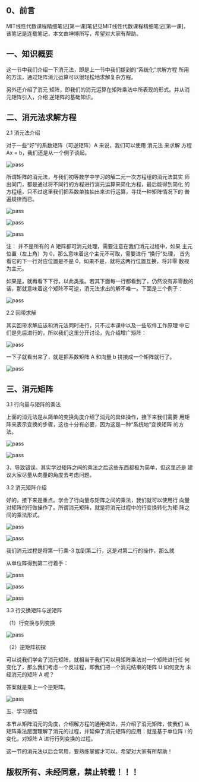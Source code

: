 ## 0、前言

MIT线性代数课程精细笔记[第一课]笔记见MIT线性代数课程精细笔记[第一课]，该笔记是连载笔记，本文由坤博所写，希望对大家有帮助。

## 一、知识概要

这一节中我们介绍一下消元法，即是上一节中我们提到的“系统化”求解方程 所用的方法，通过矩阵消元运算可以很轻松地求解复杂方程。

另外还介绍了消元 矩阵，即我们的消元运算在矩阵乘法中所表现的形式。并从消元矩阵引入，介绍 逆矩阵的基础知识。

## 二、消元法求解方程

2.1 消元法介绍

对于一些“好”的系数矩阵（可逆矩阵）A 来说，我们可以使用 消元法 来求解 方程 Ax = b，我们还是从一个例子谈起。

![pass](images/lec02_fg01.jpg)

所谓矩阵的消元法，与我们初等数学中学习的解二元一次方程组的消元法其实 师出同门，都是通过将不同行的方程进行消元运算来简化方程，最后能得到简化 的方程组，只不过这里我们把系数单独抽出来进行运算，寻找一种矩阵情况下的 普遍规律而已。



![pass](images/lec02_fg02.jpg)



![pass](images/lec02_fg03.jpg)



![pass](images/lec02_fg04.jpg)

注： 并不是所有的 A 矩阵都可消元处理，需要注意在我们消元过程中，如果 主元位置（左上角）为 0，那么意味着这个主元不可取，需要进行 “换行”处理， 首先看它的下一行对应位置是不是 0，如果不是，就将这两行位置互换，将非零 数视为主元。

如果是，就再看下下行，以此类推。若其下面每一行都看到了，仍然没有非零数的话，那就意味着这个矩阵不可逆，消元法求出的解不唯一。下面是三个例子：

![pass](images/lec02_fg05.jpg)

2.2 回带求解

其实回带求解应该和消元法同时进行，只不过本课中以及一些软件工作原理 中它们是先后进行的，所以我们这里分开讨论，先介绍增广矩阵：

![pass](images/lec02_fg06.jpg)

一下子就看出来了，就是把系数矩阵 A 和向量 b 拼接成一个矩阵就行了。

![pass](images/lec02_fg07.jpg)

## 三、消元矩阵

3.1 行向量与矩阵的乘法

上面的消元法是从简单的变换角度介绍了消元的具体操作，接下来我们需要 用矩阵来表示变换的步骤，这也十分有必要，因为这是一种“系统地”变换矩阵 的方法。

![pass](images/lec02_fg08.jpg)



![pass](images/lec02_fg09.jpg)

3，导致错误。其实学过矩阵之间的乘法之后这些东西都极为简单，但这里还是 建议大家尽量从向量的角度去考虑问题。

3.2 消元矩阵介绍

好的，接下来是重点。学会了行向量与矩阵之间的乘法，我们就可以使用行 向量对矩阵的行做操作了。所谓消元矩阵，就是将消元过程中的行变换转化为矩 阵之间的乘法形式。



![pass](images/lec02_fg10.jpg)



![pass](images/lec02_fg11.jpg)

我们消元过程是将第一行乘-3 加到第二行，这是对第二行的操作，那么就

从单位阵得到第二行着手：



![pass](images/lec02_fg12.jpg)



![pass](images/lec02_fg13.jpg)



![pass](images/lec02_fg14.jpg)

3.3 行交换矩阵与逆矩阵

（1）行变换与列变换

![pass](images/lec02_fg15.jpg)

（2）逆矩阵初探

可以说我们学会了消元矩阵，就相当于我们可以用矩阵乘法对一个矩阵进行任 何变化了，那么我们考虑一个反过程，即我们把一个消元结束的矩阵 U 如何变为 未经消元的矩阵 A 呢？

答案就是乘上一个逆矩阵。



![pass](images/lec02_fg16.jpg)

五、学习感悟

本节从矩阵消元的角度，介绍解方程的通用做法，并介绍了消元矩阵，使我们 从矩阵乘法层面理解了消元的过程，并延伸了消元矩阵的应用：就是基于单位阵 I 的变化，对矩阵 A 进行行列变换的过程。

这一节的消元法以后会常用，要熟练掌握才可以。希望对大家有所帮助！



## 版权所有、未经同意，禁止转载！！！

